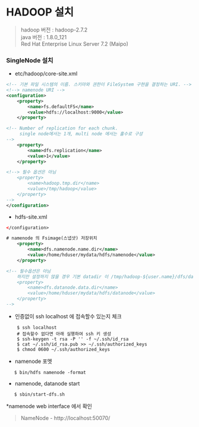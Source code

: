 # HADOOP 설치
> hadoop 버전 : hadoop-2.7.2  
> java 버전 : 1.8.0_121  
> Red Hat Enterprise Linux Server 7.2 (Maipo)


### SingleNode 설치
* etc/hadoop/core-site.xml
```xml
<!-- 기본 파일 시스템의 이름. 스키마와 권한이 FileSystem 구현을 결정하는 URI. -->
<!--> namenode URI -->
<configuration>
    <property>
        <name>fs.defaultFS</name>
        <value>hdfs://localhost:9000</value>
    </property>

<!-- Number of replication for each chunk.
     single node에서는 1개, multi node 에서는 홀수로 구성  
-->
    <property>
        <name>dfs.replication</name>
        <value>1</value>
    </property>

<!--> 필수 옵션은 아님
    <property>
        <name>hadoop.tmp.dir</name>
        <value>/tmp/hadoop</value>
    </property>
-->
</configuration>
```

* hdfs-site.xml
```xml
</configuration>

# namenode 의 Fsimage(스냅샷) 저장위치
    <property>
        <name>dfs.namenode.name.dir</name>
        <value>/home/hduser/mydata/hdfs/namenode</value>
    </property>

<!-- 필수옵션은 아님 
    하지만 설정하지 않을 경우 기본 datadir 이 /tmp/hadoop-${user.name}/dfs/data 로 지정됨. 
    <property>
        <name>dfs.datanode.data.dir</name>
        <value>/home/hduser/mydata/hdfs/datanode</value>
    </property>
-->
```

* 인증없이 ssh localhost 에 접속할수 있는지 체크
```shell
    $ ssh localhost
    # 접속할수 없다면 아래 실행하여 ssh 키 생성
    $ ssh-keygen -t rsa -P '' -f ~/.ssh/id_rsa
    $ cat ~/.ssh/id_rsa.pub >> ~/.ssh/authorized_keys
    $ chmod 0600 ~/.ssh/authorized_keys
```

* namenode 포멧
```shell
   $ bin/hdfs namenode -format
```

* namenode, datanode start
```shell
   $ sbin/start-dfs.sh
```

*namenode web interface 에서 확인
> NameNode - http://localhost:50070/


